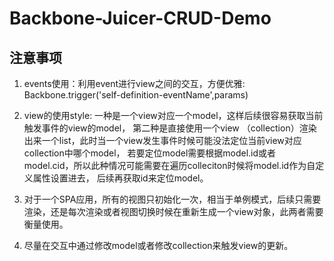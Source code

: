 # Backbone-Juicer-CRUD-Demo
## 注意事项
  1. events使用：利用event进行view之间的交互，方便优雅: Backbone.trigger('self-definition-eventName',params)
  
  2. view的使用style: 一种是一个view对应一个model，这样后续很容易获取当前触发事件的view的model，
      第二种是直接使用一个view （collection）渲染出来一个list，此时当一个view发生事件时候可能没法定位当前view对应collection中哪个model，
      若要定位model需要根据model.id或者model.cid，所以此种情况可能需要在遍历colleciton时候将model.id作为自定义属性设置进去，
      后续再获取id来定位model。
      
  3. 对于一个SPA应用，所有的视图只初始化一次，相当于单例模式，后续只需要渲染，还是每次渲染或者视图切换时候在重新生成一个view对象，此两者需要衡量使用。
  
  4. 尽量在交互中通过修改model或者修改collection来触发view的更新。
